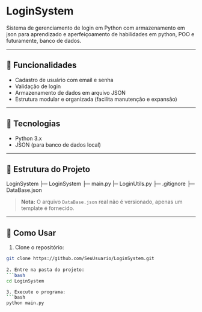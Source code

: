 # LoginSystem

Sistema de gerenciamento de login em Python com armazenamento em json para aprendizado e aperfeiçoamento de habilidades em python, POO e futuramente, banco de dados.

---

## 🔹 Funcionalidades

- Cadastro de usuário com email e senha
- Validação de login
- Armazenamento de dados em arquivo JSON
- Estrutura modular e organizada (facilita manutenção e expansão)

---

## 🔹 Tecnologias

- Python 3.x
- JSON (para banco de dados local)

---

## 🔹 Estrutura do Projeto

LoginSystem
├─ LoginSystem
   ├─ main.py
   |─ LoginUtils.py
├─ .gitignore
├─ DataBase.json


> **Nota:** O arquivo `DataBase.json` real não é versionado, apenas um template é fornecido.

---

## 🔹 Como Usar

1. Clone o repositório:
```bash
git clone https://github.com/SeuUsuario/LoginSystem.git
  
2. Entre na pasta do projeto:
```bash
cd LoginSystem

3. Execute o programa:
```bash
python main.py
